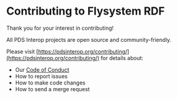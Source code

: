 # Contributing to Flysystem RDF

Thank you for your interest in contributing!

All PDS Interop projects are open source and community-friendly.

Please visit [https://pdsinterop.org/contributing/](https://pdsinterop.org/contributing/) for details about:

- Our [Code of Conduct](https://pdsinterop.org/code-of-conduct/)
- How to report issues
- How to make code changes
- How to send a merge request
